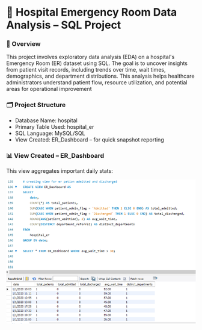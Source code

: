 # 🏥 Hospital Emergency Room Data Analysis – SQL Project

### 📌 Overview

This project involves exploratory data analysis (EDA) on a hospital's Emergency Room (ER) dataset using SQL. The goal is to uncover insights from patient visit records, including trends over time, wait times, demographics, and department distributions. This analysis helps healthcare administrators understand patient flow, resource utilization, and potential areas for operational improvement

### 🗂️ Project Structure

- Database Name: hospital
- Primary Table Used: hospital_er
- SQL Language: MySQL/SQL
- View Created: ER_Dashboard – for quick snapshot reporting

### 📊 View Created – ER_Dashboard
This view aggregates important daily stats:

![](https://github.com/AkshPraj/Elevate-Labas-Internship/blob/main/3-%20Task%20%20Analyse%20Hospital%20Dataset%20Using%20MySQL/view%20for%20sql.PNG)
